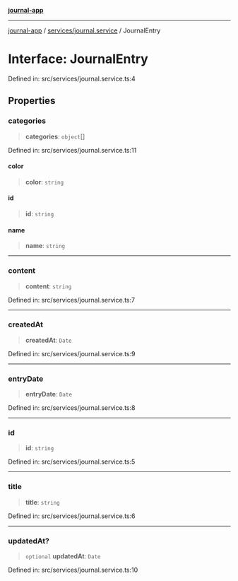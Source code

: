 [**journal-app**](../../../README.md)

***

[journal-app](../../../modules.md) / [services/journal.service](../README.md) / JournalEntry

# Interface: JournalEntry

Defined in: src/services/journal.service.ts:4

## Properties

### categories

> **categories**: `object`[]

Defined in: src/services/journal.service.ts:11

#### color

> **color**: `string`

#### id

> **id**: `string`

#### name

> **name**: `string`

***

### content

> **content**: `string`

Defined in: src/services/journal.service.ts:7

***

### createdAt

> **createdAt**: `Date`

Defined in: src/services/journal.service.ts:9

***

### entryDate

> **entryDate**: `Date`

Defined in: src/services/journal.service.ts:8

***

### id

> **id**: `string`

Defined in: src/services/journal.service.ts:5

***

### title

> **title**: `string`

Defined in: src/services/journal.service.ts:6

***

### updatedAt?

> `optional` **updatedAt**: `Date`

Defined in: src/services/journal.service.ts:10
